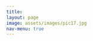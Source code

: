 ```yaml
---
title: 
layout: page
image: assets/images/pic17.jpg
nav-menu: true
---
```


<!-- Main -->
<div id="main" class="alt">

<!-- One -->
<section id="one">
	<div class="inner">
		<header class="major">
			<h1></h1>
		</header>

<!-- Content -->
<p></p>
